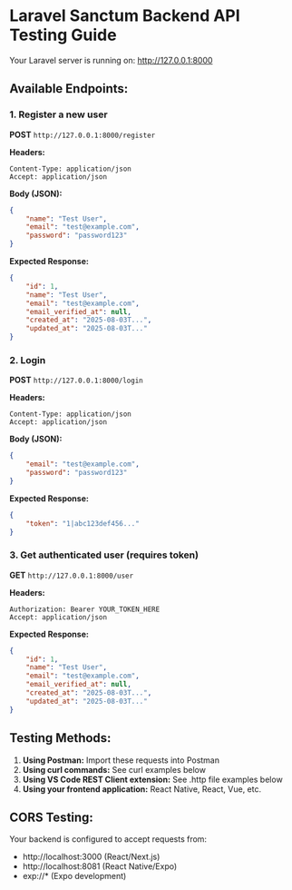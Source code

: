 # Laravel Sanctum Backend API Testing Guide

Your Laravel server is running on: http://127.0.0.1:8000

## Available Endpoints:

### 1. Register a new user
**POST** `http://127.0.0.1:8000/register`

**Headers:**
```
Content-Type: application/json
Accept: application/json
```

**Body (JSON):**
```json
{
    "name": "Test User",
    "email": "test@example.com",
    "password": "password123"
}
```

**Expected Response:**
```json
{
    "id": 1,
    "name": "Test User",
    "email": "test@example.com",
    "email_verified_at": null,
    "created_at": "2025-08-03T...",
    "updated_at": "2025-08-03T..."
}
```

### 2. Login
**POST** `http://127.0.0.1:8000/login`

**Headers:**
```
Content-Type: application/json
Accept: application/json
```

**Body (JSON):**
```json
{
    "email": "test@example.com",
    "password": "password123"
}
```

**Expected Response:**
```json
{
    "token": "1|abc123def456..."
}
```

### 3. Get authenticated user (requires token)
**GET** `http://127.0.0.1:8000/user`

**Headers:**
```
Authorization: Bearer YOUR_TOKEN_HERE
Accept: application/json
```

**Expected Response:**
```json
{
    "id": 1,
    "name": "Test User",
    "email": "test@example.com",
    "email_verified_at": null,
    "created_at": "2025-08-03T...",
    "updated_at": "2025-08-03T..."
}
```

## Testing Methods:

1. **Using Postman:** Import these requests into Postman
2. **Using curl commands:** See curl examples below
3. **Using VS Code REST Client extension:** See .http file examples below
4. **Using your frontend application:** React Native, React, Vue, etc.

## CORS Testing:
Your backend is configured to accept requests from:
- http://localhost:3000 (React/Next.js)
- http://localhost:8081 (React Native/Expo)
- exp://* (Expo development)
